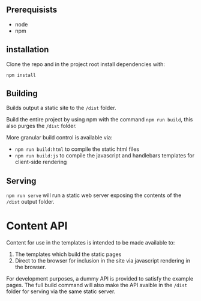 ## Prerequisists

- node
- npm


## installation

Clone the repo and in the project root install dependencies with:

`npm install`


## Building

Builds output a static site to the `/dist` folder.

Build the entire project by using npm with the command `npm run build`, this also purges the `/dist` folder.

More granular build control is available via:
- `npm run build:html` to compile the static html files
- `npm run build:js` to compile the javascript and handlebars templates for client-side rendering


## Serving

`npm run serve` will run a static web server exposing the contents of the `/dist` output folder.


# Content API

Content for use in the templates is intended to be made available to:

1. The templates which build the static pages
2. Direct to the browser for inclusion in the site via javascript rendering in the browser.

For development purposes, a dummy API is provided to satisfy the example pages. The full build command will also make the API avaible in the `/dist` folder for serving via the same static server.


